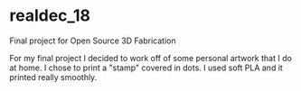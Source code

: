 realdec_18
==========

Final project for Open Source 3D Fabrication

For my final project I decided to work off of some personal artwork that I do at home. I chose to print a "stamp" covered in dots. I used soft PLA and it printed really smoothly. 

